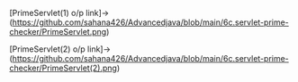 [PrimeServlet(1) o/p link]->(https://github.com/sahana426/Advancedjava/blob/main/6c.servlet-prime-checker/PrimeServlet.png)

[PrimeServlet(2) o/p link]->(https://github.com/sahana426/Advancedjava/blob/main/6c.servlet-prime-checker/PrimeServlet(2).png)
